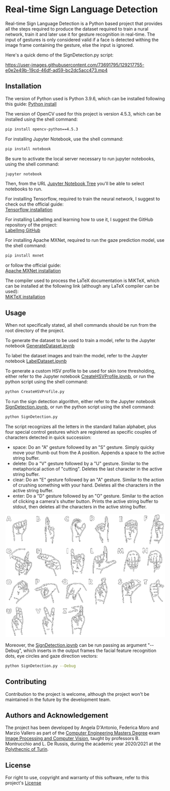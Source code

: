 # Real-time Sign Language Detection

Real-time Sign Language Detection is a Python based project that provides all the steps required to produce the dataset required to train a nural network, train it and later use it for gesture recognition in real-time.
The input of gestures is only considered valid if a face is detected withing the image frame containing the gesture, else the input is ignored.

Here's a quick demo of the SignDetection.py script:  

https://user-images.githubusercontent.com/73691795/129217755-e0e2e49b-19cd-46df-ad59-bc2dc5acc473.mp4

## Installation

The version of Python used is Python 3.9.6, which can be installed following this guide:
[Python install](https://www.python.org/downloads/)

The version of OpenCV used for this project is version 4.5.3, which can be installed using the shell command:  
```bash
pip install opencv-python==4.5.3
```

For installing Jupyter Notebook, use the shell command:  
```bash
pip install notebook
```
Be sure to activate the local server necessary to run jupyter notebooks, using the shell command:  
```bash
jupyter notebook
```
Then, from the URL [Jupyter Notebook Tree](http://127.0.0.1:8888/tree) you'll be able to select notebooks to run. 

For installing Tensorflow, required to train the neural network, I suggest to check out the official guide:  
[Tensorflow installation](https://www.tensorflow.org/install)  

For installing LabelImg and learning how to use it, I suggest the GitHub repository of the project:  
[LabelImg GitHub](https://github.com/tzutalin/labelImg)  

For installing Apache MXNet, required to run the gaze prediction model, use the shell command:  
```bash
pip install mxnet
```
or follow the official guide:  
[Apache MXNet installation](https://mxnet.apache.org/versions/1.7.0/get_started?)

The compiler used to process the LaTeX documentation is MiKTeX, which can be installed at the following link (although any LaTeX compiler can be used):  
[MiKTeX installation](https://miktex.org/download)

## Usage

When not specifically stated, all shell commands should be run from the root directory of the project.

To generate the dataset to be used to train a model, refer to the Jupyter notebook [GenerateDataset.ipynb](GenerateDataset.ipynb)

To label the dataset images and train the model, refer to the Jupyter notebook [LabelDataset.ipynb](LabelDatasetAndTrain.ipynb)

To generate a custom HSV profile to be used for skin tone thresholding, either refer to the Jupyter notebook [CreateHSVProfile.ipynb](CreateHSVProfile.ipynb), or run the python script using the shell command:
```bash
python CreateHSVProfile.py
```

To run the sign detection algorithm, either refer to the Jupyter notebook [SignDetection.ipynb](SignDetection.ipynb), or run the python script using the shell command:
```bash
python SignDetection.py
```
The script recognizes all the letters in the standard Italian alphabet, plus four special control gestures which are registered as specific couples of characters detected in quick succession:
- space: Do an "A" gesture followed by an "S" gesture. Simply quicky move your thumb out from the A position. Appends a space to the active string buffer.
- delete: Do a "V" gesture followed by a "U" gesture. Similar to the metaphorical action of "cutting". Deletes the last character in the active string buffer.
- clear: Do an "E" gesture followed by an "A" gesture. Similar to the action of crushing something with your hand. Deletes all the characters in the active string buffer.
- enter: Do a "D" gesture followed by an "O" gesture. Similar to the action of clicking a camera's shutter button. Prints the active string buffer to stdout, then deletes all the characters in the active string buffer.  

![Italian Sign Language](Externals/Images/Italian-Sign-Language.png "Italian Sign Language")

Moreover, the [SignDetection.ipynb](SignDetection.ipynb) can be run passing as argument "--Debug", which inserts in the output frames the facial feature recognition dots, eye circles and gaze direction vectors:
```bash
python SignDetection.py --Debug
```

## Contributing
Contribution to the project is welcome, although the project won't be maintained in the future by the development team.

## Authors and Acknowledgement

The project has been developed by Angela D'Antonio, Federica Moro and Marzio Vallero as part of the [Computer Engineering Masters Degree](https://didattica.polito.it/pls/portal30/sviluppo.offerta_formativa.corsi?p_sdu_cds=37:18&p_lang=EN) exam [Image Processing and Computer Vision](https://didattica.polito.it/pls/portal30/gap.pkg_guide.viewGap?p_cod_ins=01TUJOV&p_a_acc=2021), taught by professors B. Montrucchio and L. De Russis, during the academic year 2020/2021 at the [Polythecnic of Turin](https://www.polito.it/).

## License
For right to use, copyright and warranty of this software, refer to this project's [License](License.md)
